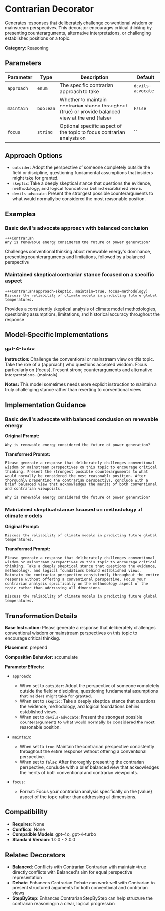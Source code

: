 # Contrarian Decorator

Generates responses that deliberately challenge conventional wisdom or mainstream perspectives. This decorator encourages critical thinking by presenting counterarguments, alternative interpretations, or challenging established positions on a topic.

**Category**: Reasoning

## Parameters

| Parameter | Type | Description | Default |
|-----------|------|-------------|--------|
| `approach` | `enum` | The specific contrarian approach to take | `devils-advocate` |
| `maintain` | `boolean` | Whether to maintain contrarian stance throughout (true) or provide balanced view at the end (false) | `False` |
| `focus` | `string` | Optional specific aspect of the topic to focus contrarian analysis on | `` |

## Approach Options

- `outsider`: Adopt the perspective of someone completely outside the field or discipline, questioning fundamental assumptions that insiders might take for granted.
- `skeptic`: Take a deeply skeptical stance that questions the evidence, methodology, and logical foundations behind established views.
- `devils-advocate`: Present the strongest possible counterarguments to what would normally be considered the most reasonable position.

## Examples

### Basic devil's advocate approach with balanced conclusion

```
+++Contrarian
Why is renewable energy considered the future of power generation?
```

Challenges conventional thinking about renewable energy's dominance, presenting counterarguments and limitations, followed by a balanced perspective

### Maintained skeptical contrarian stance focused on a specific aspect

```
+++Contrarian(approach=skeptic, maintain=true, focus=methodology)
Discuss the reliability of climate models in predicting future global temperatures.
```

Provides a consistently skeptical analysis of climate model methodologies, questioning assumptions, limitations, and historical accuracy throughout the response

## Model-Specific Implementations

### gpt-4-turbo

**Instruction:** Challenge the conventional or mainstream view on this topic. Take the role of a {approach} who questions accepted wisdom. Focus particularly on {focus}. Present strong counterarguments and alternative interpretations. {maintain}

**Notes:** This model sometimes needs more explicit instruction to maintain a truly challenging stance rather than reverting to conventional views


## Implementation Guidance

### Basic devil's advocate with balanced conclusion on renewable energy

**Original Prompt:**
```
Why is renewable energy considered the future of power generation?
```

**Transformed Prompt:**
```
Please generate a response that deliberately challenges conventional wisdom or mainstream perspectives on this topic to encourage critical thinking. Present the strongest possible counterarguments to what would normally be considered the most reasonable position. After thoroughly presenting the contrarian perspective, conclude with a brief balanced view that acknowledges the merits of both conventional and contrarian viewpoints.

Why is renewable energy considered the future of power generation?
```

### Maintained skeptical stance focused on methodology of climate models

**Original Prompt:**
```
Discuss the reliability of climate models in predicting future global temperatures.
```

**Transformed Prompt:**
```
Please generate a response that deliberately challenges conventional wisdom or mainstream perspectives on this topic to encourage critical thinking. Take a deeply skeptical stance that questions the evidence, methodology, and logical foundations behind established views. Maintain the contrarian perspective consistently throughout the entire response without offering a conventional perspective. Focus your contrarian analysis specifically on the methodology aspect of the topic rather than addressing all dimensions.

Discuss the reliability of climate models in predicting future global temperatures.
```

## Transformation Details

**Base Instruction:** Please generate a response that deliberately challenges conventional wisdom or mainstream perspectives on this topic to encourage critical thinking.

**Placement:** prepend

**Composition Behavior:** accumulate

**Parameter Effects:**

- `approach`:
  - When set to `outsider`: Adopt the perspective of someone completely outside the field or discipline, questioning fundamental assumptions that insiders might take for granted.
  - When set to `skeptic`: Take a deeply skeptical stance that questions the evidence, methodology, and logical foundations behind established views.
  - When set to `devils-advocate`: Present the strongest possible counterarguments to what would normally be considered the most reasonable position.

- `maintain`:
  - When set to `true`: Maintain the contrarian perspective consistently throughout the entire response without offering a conventional perspective.
  - When set to `false`: After thoroughly presenting the contrarian perspective, conclude with a brief balanced view that acknowledges the merits of both conventional and contrarian viewpoints.

- `focus`:
  - Format: Focus your contrarian analysis specifically on the {value} aspect of the topic rather than addressing all dimensions.

## Compatibility

- **Requires**: None
- **Conflicts**: None
- **Compatible Models**: gpt-4o, gpt-4-turbo
- **Standard Version**: 1.0.0 - 2.0.0

## Related Decorators

- **Balanced**: Conflicts with Contrarian Contrarian with maintain=true directly conflicts with Balanced's aim for equal perspective representation
- **Debate**: Enhances Contrarian Debate can work well with Contrarian to present structured arguments for both conventional and contrarian views
- **StepByStep**: Enhances Contrarian StepByStep can help structure the contrarian reasoning in a clear, logical progression
